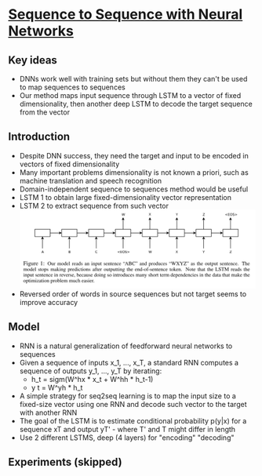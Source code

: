 # [Sequence to Sequence with Neural Networks]()

## Key ideas
* DNNs work well with training sets but without them they can't be used to map sequences to sequences
* Our method maps input sequence through LSTM to a vector of fixed dimensionality, then another deep LSTM to decode the target sequence from the vector

## Introduction
* Despite DNN success, they need the target and input to be encoded in vectors of fixed dimensionality
* Many important problems dimensionality is not known a priori, such as machine translation and speech recognition
* Domain-independent sequence to sequences method would be useful
* LSTM 1 to obtain large fixed-dimensionality vector representation
* LSTM 2 to extract sequence from such vector
![](seq2seq-fig1.png)
* Reversed order of words in source sequences but not target seems to improve accuracy

## Model
* RNN is a natural generalization of feedforward neural networks to sequences
* Given a sequence of inputs x_1, ..., x_T, a standard RNN computes a sequence of outputs y_1, ..., y_T by iterating:
  - h_t = sigm(W^hx * x_t + W^hh * h_t-1)
  - y t = W^yh * h_t
* A simple strategy for seq2seq learning is to map the input size to a fixed-size vector using one RNN and decode such vector to the target with another RNN
* The goal of the LSTM is to estimate conditional probability p(y|x) for a sequence xT and output yT' - where T' and T might differ in length
* Use 2 different LSTMS, deep (4 layers) for "encoding" "decoding"

## Experiments (skipped)
